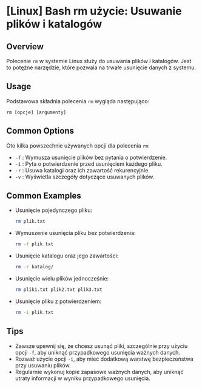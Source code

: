 # [Linux] Bash rm użycie: Usuwanie plików i katalogów

## Overview
Polecenie `rm` w systemie Linux służy do usuwania plików i katalogów. Jest to potężne narzędzie, które pozwala na trwałe usunięcie danych z systemu.

## Usage
Podstawowa składnia polecenia `rm` wygląda następująco:

```
rm [opcje] [argumenty]
```

## Common Options
Oto kilka powszechnie używanych opcji dla polecenia `rm`:

- `-f` : Wymusza usunięcie plików bez pytania o potwierdzenie.
- `-i` : Pyta o potwierdzenie przed usunięciem każdego pliku.
- `-r` : Usuwa katalogi oraz ich zawartość rekurencyjnie.
- `-v` : Wyświetla szczegóły dotyczące usuwanych plików.

## Common Examples

- Usunięcie pojedynczego pliku:
  ```bash
  rm plik.txt
  ```

- Wymuszenie usunięcia pliku bez potwierdzenia:
  ```bash
  rm -f plik.txt
  ```

- Usunięcie katalogu oraz jego zawartości:
  ```bash
  rm -r katalog/
  ```

- Usunięcie wielu plików jednocześnie:
  ```bash
  rm plik1.txt plik2.txt plik3.txt
  ```

- Usunięcie pliku z potwierdzeniem:
  ```bash
  rm -i plik.txt
  ```

## Tips
- Zawsze upewnij się, że chcesz usunąć pliki, szczególnie przy użyciu opcji `-f`, aby uniknąć przypadkowego usunięcia ważnych danych.
- Rozważ użycie opcji `-i`, aby mieć dodatkową warstwę bezpieczeństwa przy usuwaniu plików.
- Regularnie wykonuj kopie zapasowe ważnych danych, aby uniknąć utraty informacji w wyniku przypadkowego usunięcia.